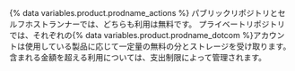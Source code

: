 {% data variables.product.prodname_actions %} パブリックリポジトリとセルフホストランナーでは、どちらも利用は無料です。 プライベートリポジトリでは、それぞれの{% data variables.product.prodname_dotcom %}アカウントは使用している製品に応じて一定量の無料の分とストレージを受け取ります。 含まれる金額を超える利用については、支出制限によって管理されます。
